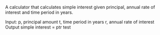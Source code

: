 A calculator that calculates simple interest given principal, annual rate of interest and time period in years.

Input: p, principal amount t, time period in years r, annual rate of interest Output simple interest = ptr
test
